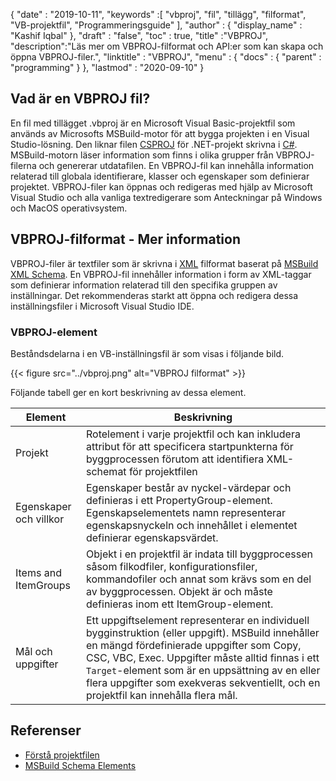 {
  "date" : "2019-10-11",
  "keywords" :[ "vbproj", "fil", "tillägg", "filformat", "VB-projektfil", "Programmeringsguide" ],
  "author" : {
    "display_name" : "Kashif Iqbal"
},
  "draft" : "false",
  "toc" : true,
  "title" :"VBPROJ",
  "description":"Läs mer om VBPROJ-filformat och API:er som kan skapa och öppna VBPROJ-filer.",
  "linktitle" : "VBPROJ",
  "menu" : {
    "docs" : {
      "parent" : "programming"
}
},
  "lastmod" : "2020-09-10"
}

## Vad är en VBPROJ fil?

En fil med tillägget .vbproj är en Microsoft Visual Basic-projektfil som används av Microsofts MSBuild-motor för att bygga projekten i en Visual Studio-lösning. Den liknar filen [CSPROJ](/sv/programming/csproj/) för .NET-projekt skrivna i [C#](/sv/programming/cs/). MSBuild-motorn läser information som finns i olika grupper från VBPROJ-filerna och genererar utdatafilen. En VBPROJ-fil kan innehålla information relaterad till globala identifierare, klasser och egenskaper som definierar projektet. VBPROJ-filer kan öppnas och redigeras med hjälp av Microsoft Visual Studio och alla vanliga textredigerare som Anteckningar på Windows och MacOS operativsystem.

## VBPROJ-filformat - Mer information

VBPROJ-filer är textfiler som är skrivna i [XML](/sv/web/xml/) filformat baserat på [MSBuild XML Schema](https://learn.microsoft.com/en-us/visualstudio/msbuild/msbuild-project-file-schema-reference?view=vs-2019). En VBPROJ-fil innehåller information i form av XML-taggar som definierar information relaterad till den specifika gruppen av inställningar. Det rekommenderas starkt att öppna och redigera dessa inställningsfiler i Microsoft Visual Studio IDE.

### VBPROJ-element

Beståndsdelarna i en VB-inställningsfil är som visas i följande bild.

{{< figure src="../vbproj.png" alt="VBPROJ filformat" >}}

Följande tabell ger en kort beskrivning av dessa element.

|Element|Beskrivning|
---|---|
|Projekt| Rotelement i varje projektfil och kan inkludera attribut för att specificera startpunkterna för byggprocessen förutom att identifiera XML-schemat för projektfilen|
|Egenskaper och villkor| Egenskaper består av nyckel-värdepar och definieras i ett PropertyGroup-element. Egenskapselementets namn representerar egenskapsnyckeln och innehållet i elementet definierar egenskapsvärdet.|
|Items and ItemGroups|Objekt i en projektfil är indata till byggprocessen såsom filkodfiler, konfigurationsfiler, kommandofiler och annat som krävs som en del av byggprocessen. Objekt är och måste definieras inom ett ItemGroup-element.|
|Mål och uppgifter| Ett uppgiftselement representerar en individuell bygginstruktion (eller uppgift). MSBuild innehåller en mängd fördefinierade uppgifter som Copy, CSC, VBC, Exec. Uppgifter måste alltid finnas i ett `Target`-element som är en uppsättning av en eller flera uppgifter som exekveras sekventiellt, och en projektfil kan innehålla flera mål.|

## Referenser

* [Förstå projektfilen](https://learn.microsoft.com/en-us/aspnet/web-forms/overview/deployment/web-deployment-in-the-enterprise/understanding-the-project-file)
* [MSBuild Schema Elements](https://learn.microsoft.com/en-us/visualstudio/msbuild/msbuild-project-file-schema-reference?view=vs-2019)

